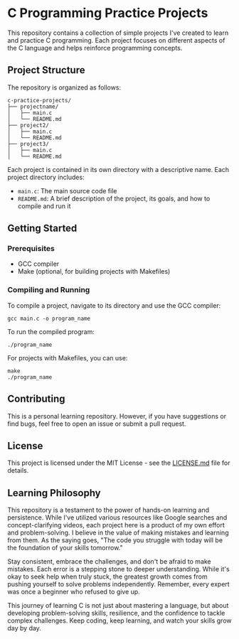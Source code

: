 # C Programming Practice Projects

This repository contains a collection of simple projects I've created to learn and practice C programming. Each project focuses on different aspects of the C language and helps reinforce programming concepts.

## Project Structure

The repository is organized as follows:
```
c-practice-projects/
├── projectname/
│   ├── main.c
│   └── README.md
├── project2/
│   ├── main.c
│   └── README.md
├── project3/
│   ├── main.c
│   └── README.md
```
Each project is contained in its own directory with a descriptive name. Each project directory includes:
- `main.c`: The main source code file
- `README.md`: A brief description of the project, its goals, and how to compile and run it

   
## Getting Started

### Prerequisites

- GCC compiler
- Make (optional, for building projects with Makefiles)

### Compiling and Running

To compile a project, navigate to its directory and use the GCC compiler:
```
gcc main.c -o program_name
```
To run the compiled program:
```
./program_name
```
For projects with Makefiles, you can use:
```
make
./program_name
```
## Contributing

This is a personal learning repository. However, if you have suggestions or find bugs, feel free to open an issue or submit a pull request.

## License

This project is licensed under the MIT License - see the [LICENSE.md](LICENSE.md) file for details.

## Learning Philosophy

This repository is a testament to the power of hands-on learning and persistence. While I've utilized various resources like Google searches and concept-clarifying videos, each project here is a product of my own effort and problem-solving. I believe in the value of making mistakes and learning from them. As the saying goes, "The code you struggle with today will be the foundation of your skills tomorrow." 

Stay consistent, embrace the challenges, and don't be afraid to make mistakes. Each error is a stepping stone to deeper understanding. While it's okay to seek help when truly stuck, the greatest growth comes from pushing yourself to solve problems independently. Remember, every expert was once a beginner who refused to give up.

This journey of learning C is not just about mastering a language, but about developing problem-solving skills, resilience, and the confidence to tackle complex challenges. Keep coding, keep learning, and watch your skills grow day by day.
